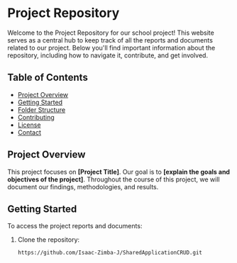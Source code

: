 # Project Repository

Welcome to the Project Repository for our school project! This website serves as a central hub to keep track of all the reports and documents related to our project. Below you'll find important information about the repository, including how to navigate it, contribute, and get involved.

## Table of Contents

- [Project Overview](#project-overview)
- [Getting Started](#getting-started)
- [Folder Structure](#folder-structure)
- [Contributing](#contributing)
- [License](#license)
- [Contact](#contact)

## Project Overview

This project focuses on **[Project Title]**. Our goal is to **[explain the goals and objectives of the project]**. Throughout the course of this project, we will document our findings, methodologies, and results.

## Getting Started

To access the project reports and documents:

1. Clone the repository:
   ```bash
   https://github.com/Isaac-Zimba-J/SharedApplicationCRUD.git

